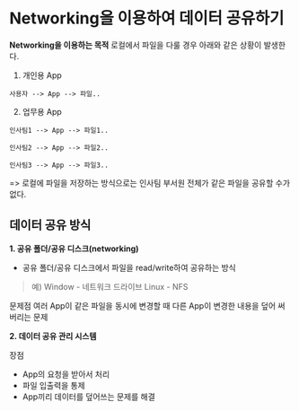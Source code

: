 # Networking을 이용하여 데이터 공유하기
**Networking을 이용하는 목적**
로컬에서 파일을 다룰 경우 아래와 같은 상황이 발생한다.
1. 개인용 App
```
사용자 --> App --> 파일..
```

2. 업무용 App
```
인사팀1 --> App --> 파일1..

인사팀2 --> App --> 파일2..

인사팀3 --> App --> 파일3..
```
=> 로컬에 파일을 저장하는 방식으로는 인사팀 부서원 전체가 같은 파일을 공유할 수가 없다.

## 데이터 공유 방식
**1. 공유 폴더/공유 디스크(networking)**  
- 공유 폴더/공유 디스크에서 파일을 read/write하여 공유하는 방식

>예) 
>Window - 네트워크 드라이브
>Linux - NFS

문제점
여러 App이 같은 파일을 동시에 변경할 때 다른 App이 변경한 내용을 덮어 써버리는 문제

**2. 데이터 공유 관리 시스템**


장점
- App의 요청을 받아서 처리
- 파일 입출력을 통제
- App끼리 데이터를 덮어쓰는 문제를 해결

